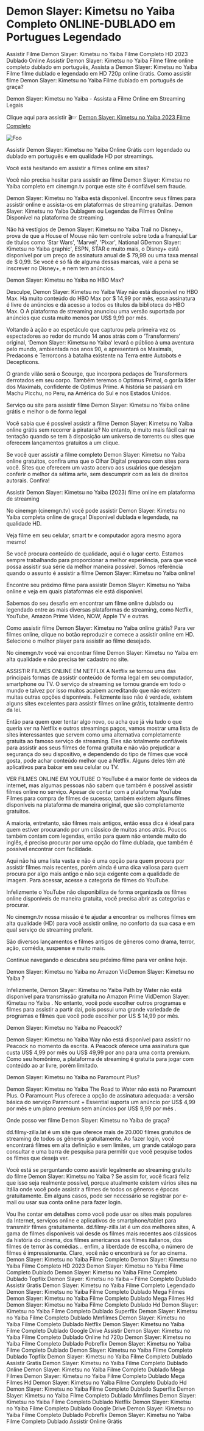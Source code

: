 # Demon Slayer: Kimetsu no Yaiba Completo ONLINE-DUBLADO em Portugues Legendado
Assistir Filme Demon Slayer: Kimetsu no Yaiba Filme Completo HD 2023 Dublado Online Assistir Demon Slayer: Kimetsu no Yaiba Filme filme online completo dublado em português, Assista a Demon Slayer: Kimetsu no Yaiba Filme filme dublado e legendado em HD 720p online 𝙶ratis. Como assistir filme Demon Slayer: Kimetsu no Yaiba Filme dublado em português de graça?

Demon Slayer: Kimetsu no Yaiba - Assista a Filme Online em Streaming Legais

Clique aqui para assistir 🎬☞ [Demon Slayer: Kimetsu no Yaiba 2023 Filme Completo](https://justflixnet.com/pt/movie/1216221)

<animated-image data-catalyst=""><a href="https://justflixnet.com/pt/movie/1216221" rel="nofollow" data-target="animated-image.originalLink"><img src="https://camo.githubusercontent.com/917e6ed5c302499242165dcc02bdbce85c075fd21b35918eb9c0b771855261b8/68747470733a2f2f7374617469632e7769787374617469632e636f6d2f6d656469612f6232343966395f61646163386637306662336634356238383639313639366337376465313866337e6d76322e676966" alt="Foo" data-canonical-src="https://static.wixstatic.com/media/b249f9_adac8f70fb3f45b88691696c77de18f3~mv2.gif" style="max-width: 100%; display: inline-block;" data-target="animated-image.originalImage"></a>

Assistir Demon Slayer: Kimetsu no Yaiba Online Grátis com legendado ou dublado em português e em qualidade HD por streamings.

Você está hesitando em assistir a filmes online em sites?

Você não precisa hesitar para assistir ao filme Demon Slayer: Kimetsu no Yaiba completo em cinemgn.tv porque este site é confiável sem fraude.

Demon Slayer: Kimetsu no Yaiba está disponível. Encontre seus filmes para assistir online e assista-os em plataformas de streaming gratuitas. Demon Slayer: Kimetsu no Yaiba Dublagem ou Legendas de Filmes Online Disponível na plataforma de streaming.

Não há vestígios de Demon Slayer: Kimetsu no Yaiba Trail no Disney+, prova de que a House of Mouse não tem controle sobre toda a franquia! Lar de títulos como 'Star Wars', 'Marvel', 'Pixar', National GDemon Slayer: Kimetsu no Yaiba graphic', ESPN, STAR e muito mais, o Disney+ está disponível por um preço de assinatura anual de $ 79,99 ou uma taxa mensal de $ 0,99. Se você é só fã de alguma dessas marcas, vale a pena se inscrever no Disney+, e nem tem anúncios.

Demon Slayer: Kimetsu no Yaiba no HBO Max?

Desculpe, Demon Slayer: Kimetsu no Yaiba Way não está disponível no HBO Max. Há muito conteúdo do HBO Max por $ 14,99 por mês, essa assinatura é livre de anúncios e dá acesso a todos os títulos da biblioteca do HBO Max. O A plataforma de streaming anunciou uma versão suportada por anúncios que custa muito menos por US$ 9,99 por mês.

Voltando à ação e ao espetáculo que capturou pela primeira vez os espectadores ao redor do mundo 14 anos atrás com o ‘Transformers‘ original, ‘Demon Slayer: Kimetsu no Yaiba‘ levará o público à uma aventura pelo mundo, ambientada nos anos 90, e apresentará os Maximals, Predacons e Terrorcons à batalha existente na Terra entre Autobots e Decepticons.

O grande vilão será o Scourge, que incorpora pedaços de Transformers derrotados em seu corpo. Também teremos o Optimus Primal, o gorila líder dos Maximals, confidente de Optimus Prime. A história se passará em Machu Picchu, no Peru, na América do Sul e nos Estados Unidos.

Serviço ou site para assistir filme Demon Slayer: Kimetsu no Yaiba online grátis e melhor o de forma legal

Você sabia que é possível assistir a filme Demon Slayer: Kimetsu no Yaiba online grátis sem recorrer à pirataria? No entanto, é muito mais fácil cair na tentação quando se tem à disposição um universo de torrents ou sites que oferecem lançamentos gratuitos a um clique.

Se você quer assistir a filme completo Demon Slayer: Kimetsu no Yaiba online gratuitos, confira uma que o Olhar Digital preparou com sites para você. Sites que oferecem um vasto acervo aos usuários que desejam conferir o melhor da sétima arte, sem descumprir com as leis de direitos autorais. Confira!

Assistir Demon Slayer: Kimetsu no Yaiba (2023) filme online em plataforma de streaming

No cinemgn (cinemgn.tv) você pode assistir Demon Slayer: Kimetsu no Yaiba completa online de graça! Disponivel dublada e legendada, na qualidade HD.

Veja filme em seu celular, smart tv e computador agora mesmo agora mesmo!

Se você procura conteúdo de qualidade, aqui é o lugar certo. Estamos sempre trabalhando para proporcionar a melhor experiência, para que você possa assistir sua série da melhor maneira possível. Somos referência quando o assunto é assistir a filme Demon Slayer: Kimetsu no Yaiba online!

Encontre seu próximo filme para assistir Demon Slayer: Kimetsu no Yaiba online e veja em quais plataformas ele está disponível.

Sabemos do seu desafio em encontrar um filme online dublado ou legendado entre as mais diversas plataformas de streaming, como Netflix, YouTube, Amazon Prime Video, NOW, Apple TV e outras.

Como assistir filme Demon Slayer: Kimetsu no Yaiba online grátis? Para ver filmes online, clique no botão reproduzir e comece a assistir online em HD. Selecione o melhor player para assistir ao filme desejado.

No cinemgn.tv você vai encontrar filme Demon Slayer: Kimetsu no Yaiba em alta qualidade e não precisa ter cadastro no site.

ASSISTIR FILMES ONLINE EM NETFLIX A Netflix se tornou uma das principais formas de assistir conteúdo de forma legal em seu computador, smartphone ou TV. O serviço de streaming se tornou grande em todo o mundo e talvez por isso muitos acabem acreditando que não existem muitas outras opções disponíveis. Felizmente isso não é verdade, existem alguns sites excelentes para assistir filmes online grátis, totalmente dentro da lei.

Então para quem quer tentar algo novo, ou acha que já viu tudo o que queria ver na Netflix e outros streamings pagos, vamos mostrar uma lista de sites interessantes que servem como uma alternativa completamente gratuita ao famoso serviço de streaming. Eles são totalmente confiáveis para assistir aos seus filmes de forma gratuita e não vão prejudicar a segurança do seu dispositivo, e dependendo do tipo de filmes que você gosta, pode achar conteúdo melhor que a Netflix. Alguns deles têm até aplicativos para baixar em seu celular ou TV.

VER FILMES ONLINE EM YOUTUBE O YouTube é a maior fonte de vídeos da internet, mas algumas pessoas não sabem que também é possível assistir filmes online no serviço. Apesar de contar com a plataforma YouTube Filmes para compra de filmes de sucesso, também existem alguns filmes disponíveis na plataforma de maneira original, que são completamente gratuitos.

A maioria, entretanto, são filmes mais antigos, então essa dica é ideal para quem estiver procurando por um clássico de muitos anos atrás. Poucos também contam com legendas, então para quem não entende muito do inglês, é preciso procurar por uma opção do filme dublada, que também é possível encontrar com facilidade.

Aqui não há uma lista vasta e não é uma opção para quem procura por assistir filmes mais recentes, porém ainda é uma dica valiosa para quem procura por algo mais antigo e não seja exigente com a qualidade de imagem. Para acessar, acesse a categoria de filmes do YouTube.

Infelizmente o YouTube não disponibiliza de forma organizada os filmes online disponíveis de maneira gratuita, você precisa abrir as categorias e procurar.

No cinemgn.tv nossa missão é te ajudar a encontrar os melhores filmes em alta qualidade (HD) para você assistir online, no conforto da sua casa e em qual serviço de streaming preferir.

São diversos lançamentos e filmes antigos de gêneros como drama, terror, ação, comédia, suspense e muito mais.

Continue navegando e descubra seu próximo filme para ver online hoje.

Demon Slayer: Kimetsu no Yaiba no Amazon VidDemon Slayer: Kimetsu no Yaiba ?

Infelizmente, Demon Slayer: Kimetsu no Yaiba Path by Water não está disponível para transmissão gratuita no Amazon Prime VidDemon Slayer: Kimetsu no Yaiba . No entanto, você pode escolher outros programas e filmes para assistir a partir daí, pois possui uma grande variedade de programas e filmes que você pode escolher por US $ 14,99 por mês.

Demon Slayer: Kimetsu no Yaiba no Peacock?

Demon Slayer: Kimetsu no Yaiba Way não está disponível para assistir no Peacock no momento da escrita. A Peacock oferece uma assinatura que custa US$ 4,99 por mês ou US$ 49,99 por ano para uma conta premium. Como seu homônimo, a plataforma de streaming é gratuita para jogar com conteúdo ao ar livre, porém limitado.

Demon Slayer: Kimetsu no Yaiba no Paramount Plus?

Demon Slayer: Kimetsu no Yaiba The Road to Water não está no Paramount Plus. O Paramount Plus oferece a opção de assinatura adequada: a versão básica do serviço Paramount + Essential suporta um anúncio por US$ 4,99 por mês e um plano premium sem anúncios por US$ 9,99 por mês .

Onde posso ver filme Demon Slayer: Kimetsu no Yaiba de graça?

dd.filmy-zilla.lat é um site que oferece mais de 20.000 filmes gratuitos de streaming de todos os gêneros gratuitamente. Ao fazer login, você encontrará filmes em alta definição e sem limites, um grande catálogo para consultar e uma barra de pesquisa para permitir que você pesquise todos os filmes que deseja ver.

Você está se perguntando como assistir legalmente ao streaming gratuito do filme Demon Slayer: Kimetsu no Yaiba ? Se assim for, você ficará feliz que isso seja realmente possível, porque atualmente existem vários sites na Itália onde você pode assistir a filmes de todos os gêneros e épocas gratuitamente. Em alguns casos, pode ser necessário se registrar por e-mail ou usar sua conta online para fazer login.

Vou lhe contar em detalhes como você pode usar os sites mais populares da Internet, serviços online e aplicativos de smartphone/tablet para transmitir filmes gratuitamente. dd.filmy-zilla.lat é um dos melhores sites, A gama de filmes disponíveis vai desde os filmes mais recentes aos clássicos da história do cinema, dos filmes americanos aos filmes italianos, dos filmes de terror às comédias... enfim, a liberdade de escolha, o número de filmes é impressionante. Claro, você não o encontrará se for ao cinema. Demon Slayer: Kimetsu no Yaiba Filme Completo Demon Slayer: Kimetsu no Yaiba Filme Completo HD 2023 Demon Slayer: Kimetsu no Yaiba Filme Completo Dublado Demon Slayer: Kimetsu no Yaiba Filme Completo Dublado Topflix Demon Slayer: Kimetsu no Yaiba – Filme Completo Dublado Assistir Gratis Demon Slayer: Kimetsu no Yaiba Filme Completo Legendado Demon Slayer: Kimetsu no Yaiba Filme Completo Dublado Mega Filmes Demon Slayer: Kimetsu no Yaiba Filme Completo Dublado Mega Filmes Hd Demon Slayer: Kimetsu no Yaiba Filme Completo Dublado Hd Demon Slayer: Kimetsu no Yaiba Filme Completo Dublado Superflix Demon Slayer: Kimetsu no Yaiba Filme Completo Dublado Mmfilmes Demon Slayer: Kimetsu no Yaiba Filme Completo Dublado Netflix Demon Slayer: Kimetsu no Yaiba Filme Completo Dublado Google Drive Assistir Demon Slayer: Kimetsu no Yaiba Filme Completo Dublado Online hd 720p Demon Slayer: Kimetsu no Yaiba Filme Completo Dublado Pobreflix Demon Slayer: Kimetsu no Yaiba Filme Completo Dublado Demon Slayer: Kimetsu no Yaiba Filme Completo Dublado Topflix Demon Slayer: Kimetsu no Yaiba Filme Completo Dublado Assistir Gratis Demon Slayer: Kimetsu no Yaiba Filme Completo Dublado Online Demon Slayer: Kimetsu no Yaiba Filme Completo Dublado Mega Filmes Demon Slayer: Kimetsu no Yaiba Filme Completo Dublado Mega Filmes Hd Demon Slayer: Kimetsu no Yaiba Filme Completo Dublado Hd Demon Slayer: Kimetsu no Yaiba Filme Completo Dublado Superflix Demon Slayer: Kimetsu no Yaiba Filme Completo Dublado Mmfilmes Demon Slayer: Kimetsu no Yaiba Filme Completo Dublado Netflix Demon Slayer: Kimetsu no Yaiba Filme Completo Dublado Google Drive Demon Slayer: Kimetsu no Yaiba Filme Completo Dublado Pobreflix Demon Slayer: Kimetsu no Yaiba Filme Completo Dublado Assistir Online Grátis
